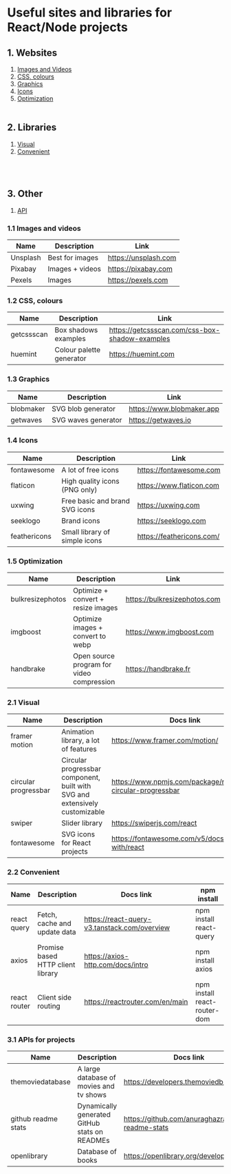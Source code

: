 <h1>Useful sites and libraries for React/Node projects</h1>

## **1. Websites**

1. [Images and Videos](#11-images-and-videos)
2. [CSS, colours](#12-css-colours)
3. [Graphics](#13-graphics)
4. [Icons](#14-icons)
5. [Optimization](#15-optimization)
   <br />
   <br />

## **2. Libraries**

1. [Visual](#21-visual)
2. [Convenient](#22-convenient)

<br />
<br />

## **3. Other**

1. [API](#31-api)

### 1.1 Images and videos

| Name     | Description     | Link                 |
| -------- | --------------- | -------------------- |
| Unsplash | Best for images | https://unsplash.com |
| Pixabay  | Images + videos | https://pixabay.com  |
| Pexels   | Images          | https://pexels.com   |

### 1.2 CSS, colours

| Name       | Description              | Link                                           |
| ---------- | ------------------------ | ---------------------------------------------- |
| getcssscan | Box shadows examples     | https://getcssscan.com/css-box-shadow-examples |
| huemint    | Colour palette generator | https://huemint.com                            |

### 1.3 Graphics

| Name      | Description         | Link                      |
| --------- | ------------------- | ------------------------- |
| blobmaker | SVG blob generator  | https://www.blobmaker.app |
| getwaves  | SVG waves generator | https://getwaves.io       |

### 1.4 Icons

| Name         | Description                    | Link                      |
| ------------ | ------------------------------ | ------------------------- |
| fontawesome  | A lot of free icons            | https://fontawesome.com   |
| flaticon     | High quality icons (PNG only)  | https://www.flaticon.com  |
| uxwing       | Free basic and brand SVG icons | https://uxwing.com        |
| seeklogo     | Brand icons                    | https://seeklogo.com      |
| feathericons | Small library of simple icons  | https://feathericons.com/ |

### 1.5 Optimization

| Name             | Description                               | Link                         |
| ---------------- | ----------------------------------------- | ---------------------------- |
| bulkresizephotos | Optimize + convert + resize images        | https://bulkresizephotos.com |
| imgboost         | Optimize images + convert to webp         | https://www.imgboost.com     |
| handbrake        | Open source program for video compression | https://handbrake.fr         |

### 2.1 Visual

| Name                 | Description                                                                 | Docs link                                                | npm install                                       |
| -------------------- | --------------------------------------------------------------------------- | -------------------------------------------------------- | ------------------------------------------------- |
| framer motion        | Animation library, a lot of features                                        | https://www.framer.com/motion/                           | npm install framer-motion                         |
| circular progressbar | Circular progressbar component, built with SVG and extensively customizable | https://www.npmjs.com/package/react-circular-progressbar | npm install --save react-circular-progressbar     |
| swiper               | Slider library                                                              | https://swiperjs.com/react                               | npm install swiper                                |
| fontawesome          | SVG icons for React projects                                                | https://fontawesome.com/v5/docs/web/use-with/react       | npm install --save @fortawesome/react-fontawesome |

### 2.2 Convenient

| Name         | Description                       | Docs link                                    | npm install                  |
| ------------ | --------------------------------- | -------------------------------------------- | ---------------------------- |
| react query  | Fetch, cache and update data      | https://react-query-v3.tanstack.com/overview | npm install react-query      |
| axios        | Promise based HTTP client library | https://axios-http.com/docs/intro            | npm install axios            |
| react router | Client side routing               | https://reactrouter.com/en/main              | npm install react-router-dom |

### 3.1 APIs for projects

| Name                | Description                                   | Docs link                                          |
| ------------------- | --------------------------------------------- | -------------------------------------------------- |
| themoviedatabase    | A large database of movies and tv shows       | https://developers.themoviedb.org/3                |
| github readme stats | Dynamically generated GitHub stats on READMEs | https://github.com/anuraghazra/github-readme-stats |
| openlibrary         | Database of books                             | https://openlibrary.org/developers/api             |
